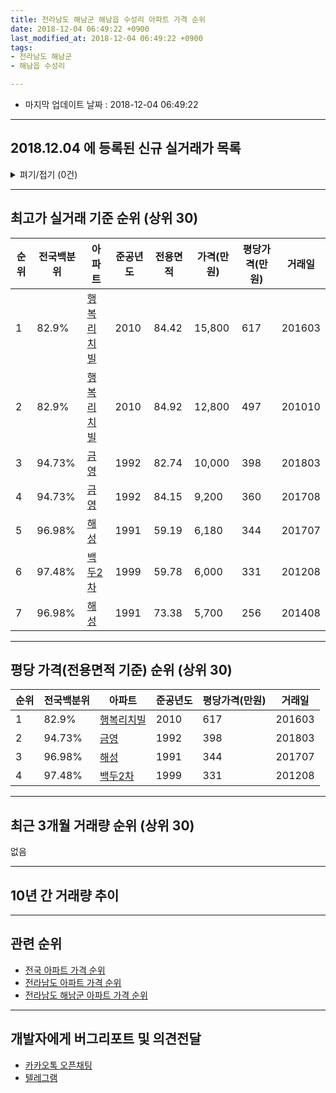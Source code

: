 ```yaml
---
title: 전라남도 해남군 해남읍 수성리 아파트 가격 순위
date: 2018-12-04 06:49:22 +0900
last_modified_at: 2018-12-04 06:49:22 +0900
tags:
- 전라남도 해남군
- 해남읍 수성리

---
```


* 마지막 업데이트 날짜 : 2018-12-04 06:49:22

---

## 2018.12.04 에 등록된 신규 실거래가 목록

<details>
<summary>펴기/접기 (0건)</summary>
<div markdown="1">

|아파트|전국백분위|준공년도|전용면적|가격(만원)|평당가격(만원)|거래일|
|---|---|---|---|---|---|---|
|없음|||||||


</div>
</details>

---

## 최고가 실거래 기준 순위 (상위 30)


|순위|전국백분위|아파트|준공년도|전용면적|가격(만원)|평당가격(만원)|거래일|
|---|---|---|---|---|---|---|---|
|1|82.9%|[행복리치빌](https://search.naver.com/search.naver?query=%EC%A0%84%EB%9D%BC%EB%82%A8%EB%8F%84+%ED%95%B4%EB%82%A8%EA%B5%B0+%ED%95%B4%EB%82%A8%EC%9D%8D+%EC%88%98%EC%84%B1%EB%A6%AC+%ED%96%89%EB%B3%B5%EB%A6%AC%EC%B9%98%EB%B9%8C)|2010|84.42|15,800|617|201603|
|2|82.9%|[행복리치빌](https://search.naver.com/search.naver?query=%EC%A0%84%EB%9D%BC%EB%82%A8%EB%8F%84+%ED%95%B4%EB%82%A8%EA%B5%B0+%ED%95%B4%EB%82%A8%EC%9D%8D+%EC%88%98%EC%84%B1%EB%A6%AC+%ED%96%89%EB%B3%B5%EB%A6%AC%EC%B9%98%EB%B9%8C)|2010|84.92|12,800|497|201010|
|3|94.73%|[금영](https://search.naver.com/search.naver?query=%EC%A0%84%EB%9D%BC%EB%82%A8%EB%8F%84+%ED%95%B4%EB%82%A8%EA%B5%B0+%ED%95%B4%EB%82%A8%EC%9D%8D+%EC%88%98%EC%84%B1%EB%A6%AC+%EA%B8%88%EC%98%81)|1992|82.74|10,000|398|201803|
|4|94.73%|[금영](https://search.naver.com/search.naver?query=%EC%A0%84%EB%9D%BC%EB%82%A8%EB%8F%84+%ED%95%B4%EB%82%A8%EA%B5%B0+%ED%95%B4%EB%82%A8%EC%9D%8D+%EC%88%98%EC%84%B1%EB%A6%AC+%EA%B8%88%EC%98%81)|1992|84.15|9,200|360|201708|
|5|96.98%|[해성](https://search.naver.com/search.naver?query=%EC%A0%84%EB%9D%BC%EB%82%A8%EB%8F%84+%ED%95%B4%EB%82%A8%EA%B5%B0+%ED%95%B4%EB%82%A8%EC%9D%8D+%EC%88%98%EC%84%B1%EB%A6%AC+%ED%95%B4%EC%84%B1)|1991|59.19|6,180|344|201707|
|6|97.48%|[백두2차](https://search.naver.com/search.naver?query=%EC%A0%84%EB%9D%BC%EB%82%A8%EB%8F%84+%ED%95%B4%EB%82%A8%EA%B5%B0+%ED%95%B4%EB%82%A8%EC%9D%8D+%EC%88%98%EC%84%B1%EB%A6%AC+%EB%B0%B1%EB%91%902%EC%B0%A8)|1999|59.78|6,000|331|201208|
|7|96.98%|[해성](https://search.naver.com/search.naver?query=%EC%A0%84%EB%9D%BC%EB%82%A8%EB%8F%84+%ED%95%B4%EB%82%A8%EA%B5%B0+%ED%95%B4%EB%82%A8%EC%9D%8D+%EC%88%98%EC%84%B1%EB%A6%AC+%ED%95%B4%EC%84%B1)|1991|73.38|5,700|256|201408|


---

## 평당 가격(전용면적 기준) 순위 (상위 30)


|순위|전국백분위|아파트|준공년도|평당가격(만원)|거래일|
|---|---|---|---|---|---|
|1|82.9%|[행복리치빌](https://search.naver.com/search.naver?query=%EC%A0%84%EB%9D%BC%EB%82%A8%EB%8F%84+%ED%95%B4%EB%82%A8%EA%B5%B0+%ED%95%B4%EB%82%A8%EC%9D%8D+%EC%88%98%EC%84%B1%EB%A6%AC+%ED%96%89%EB%B3%B5%EB%A6%AC%EC%B9%98%EB%B9%8C)|2010|617|201603|
|2|94.73%|[금영](https://search.naver.com/search.naver?query=%EC%A0%84%EB%9D%BC%EB%82%A8%EB%8F%84+%ED%95%B4%EB%82%A8%EA%B5%B0+%ED%95%B4%EB%82%A8%EC%9D%8D+%EC%88%98%EC%84%B1%EB%A6%AC+%EA%B8%88%EC%98%81)|1992|398|201803|
|3|96.98%|[해성](https://search.naver.com/search.naver?query=%EC%A0%84%EB%9D%BC%EB%82%A8%EB%8F%84+%ED%95%B4%EB%82%A8%EA%B5%B0+%ED%95%B4%EB%82%A8%EC%9D%8D+%EC%88%98%EC%84%B1%EB%A6%AC+%ED%95%B4%EC%84%B1)|1991|344|201707|
|4|97.48%|[백두2차](https://search.naver.com/search.naver?query=%EC%A0%84%EB%9D%BC%EB%82%A8%EB%8F%84+%ED%95%B4%EB%82%A8%EA%B5%B0+%ED%95%B4%EB%82%A8%EC%9D%8D+%EC%88%98%EC%84%B1%EB%A6%AC+%EB%B0%B1%EB%91%902%EC%B0%A8)|1999|331|201208|


---

## 최근 3개월 거래량 순위 (상위 30)

없음

---

## 10년 간 거래량 추이


<div style="width:100%;">
    <canvas id="deal_progress" height="250"></canvas>
</div>

<script>
new Chart(document.getElementById("deal_progress"), {
    type: 'line',
    data: {
        labels: ['200812','200901','200902','200903','200904','200905','200906','200907','200908','200909','200910','200911','200912','201001','201002','201003','201004','201005','201006','201007','201008','201009','201010','201011','201012','201101','201102','201103','201104','201105','201106','201107','201108','201109','201110','201111','201112','201201','201202','201203','201204','201205','201206','201207','201208','201209','201210','201211','201212','201301','201302','201303','201304','201305','201306','201307','201308','201309','201310','201311','201312','201401','201402','201403','201404','201405','201406','201407','201408','201409','201410','201411','201412','201501','201502','201503','201504','201505','201506','201507','201508','201509','201510','201511','201512','201601','201602','201603','201604','201605','201606','201607','201608','201609','201610','201611','201612','201701','201702','201703','201704','201705','201706','201707','201708','201709','201710','201711','201712','201801','201802','201803','201804','201805','201806','201807','201808','201809','201810','201811','201812'],
        datasets: [{
            label: '실거래 수',
            pointRadius: 1,
            data: [1, 0, 0, 2, 2, 2, 2, 0, 1, 0, 1, 3, 2, 3, 1, 2, 3, 2, 0, 0, 2, 2, 3, 3, 3, 2, 1, 0, 0, 0, 3, 1, 1, 0, 3, 0, 0, 0, 3, 3, 4, 1, 1, 0, 1, 1, 1, 0, 1, 0, 0, 2, 0, 0, 0, 2, 2, 0, 2, 1, 0, 2, 1, 0, 0, 0, 0, 0, 1, 0, 1, 0, 0, 0, 1, 0, 0, 1, 0, 2, 1, 1, 0, 2, 1, 1, 0, 4, 1, 1, 1, 0, 2, 0, 0, 2, 0, 0, 1, 0, 1, 0, 0, 2, 2, 0, 0, 0, 1, 0, 0, 3, 2, 0, 2, 0, 0, 0, 0, 0, 0],
            borderColor: "rgba(255, 201, 14, 1)",
            backgroundColor: "rgba(255, 201, 14, 0.5)",
            fill: true,
        }]
    },
    options: {
        responsive: true,
        title: {
            display: true,
            text: '10년간 거래량 추이'
        },
        tooltips: {
            mode: 'index',
            intersect: false,
        },
        hover: {
            mode: 'nearest',
            intersect: true
        },
        scales: {
            xAxes: [{
                display: true,
                scaleLabel: {
                    display: true,
                    labelString: '년/월'
                }
            }],
            yAxes: [{
                display: true,
                ticks: {
                    suggestedMin: 0,
                },
                scaleLabel: {
                    display: true,
                    labelString: '실거래 수'
                }
            }]
        }
    }
});

</script>


---

## 관련 순위

- [전국 아파트 가격 순위](https://inasie.github.io/apt-ranking/전국)
- [전라남도 아파트 가격 순위](https://inasie.github.io/apt-ranking/전라남도)
- [전라남도 해남군 아파트 가격 순위](https://inasie.github.io/apt-ranking/전라남도-해남군)


---

## 개발자에게 버그리포트 및 의견전달

- [카카오톡 오픈채팅](https://open.kakao.com/o/gLJUAP4)
- [텔레그램](https://t.me/inasie)

